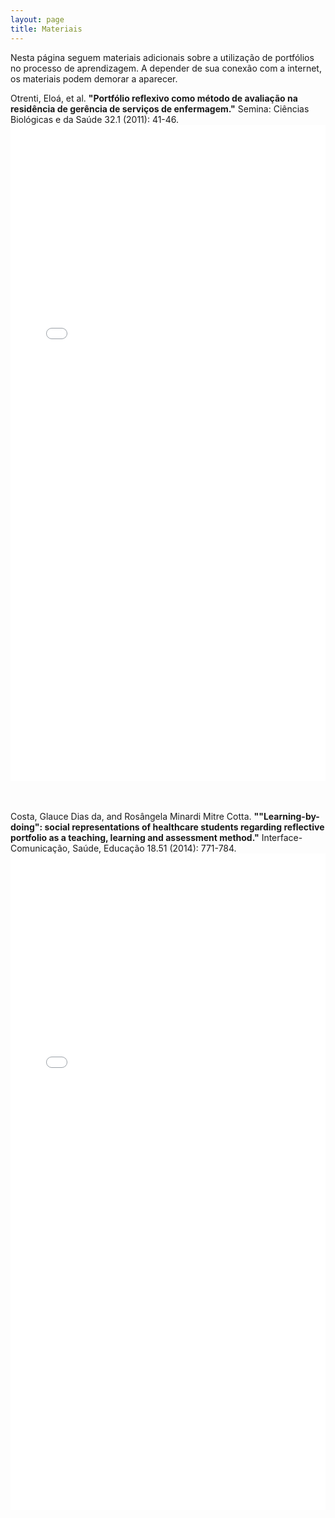 ```yaml
---
layout: page
title: Materiais
---
```


Nesta página seguem materiais adicionais sobre a utilização de portfólios no processo de aprendizagem. A depender de sua conexão com a internet, os materiais podem demorar a aparecer.


Otrenti, Eloá, et al. **"Portfólio reflexivo como método de avaliação na residência de gerência de serviços de enfermagem."** Semina: Ciências Biológicas e da Saúde 32.1 (2011): 41-46.
<embed src="./1.pdf" width="100%" height="1050px" type='application/pdf'>

<br><br>
Costa, Glauce Dias da, and Rosângela Minardi Mitre Cotta. **""Learning-by-doing": social representations of healthcare students regarding reflective portfolio as a teaching, learning and assessment method."** Interface-Comunicação, Saúde, Educação 18.51 (2014): 771-784.
<embed src="./2.pdf" width="100%" height="1050px" type='application/pdf'>
<br><br>
